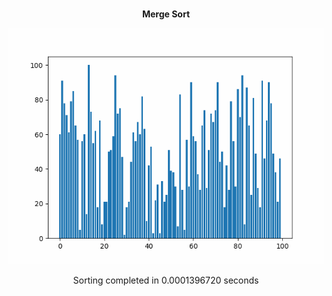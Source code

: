 <h1 align="center"></h1>
<p align="center" style="font-weight: Bold;">Merge Sort</p>
<p align="center">
  <img src="Preview/merge_sort_animation.gif" alt="Merge Sort Animation" width="600"/>
  <p align="center" style="font-weight: normal;">Sorting completed in 0.0001396720 seconds</p>
</p>
<h1 align="center"></h1>
